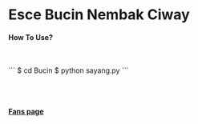 <html>
  <head>
    <h1> Esce <b>Bucin</b> Nembak Ciway </h1>
  </head>
  <body>
    <head>
      <h4> How To Use? </h4>
      <p></p></br>
    </head>
    <body>
      <p>
```
     $ cd Bucin
     $ python sayang.py
 ```
      </p>
    </body>
    </br></br></br>
    <a href="https://facebook.com/Github.Recoder"> <b>Fans page</b> </a>
  </body>
</html>
